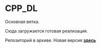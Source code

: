 # CPP_DL

Основная ветка. 

Сюда загружается готовая реализация.

Репозиторий в архиве. Новая версия __[здесь](https://github.com/LilPomidorLil/dl_new)__
